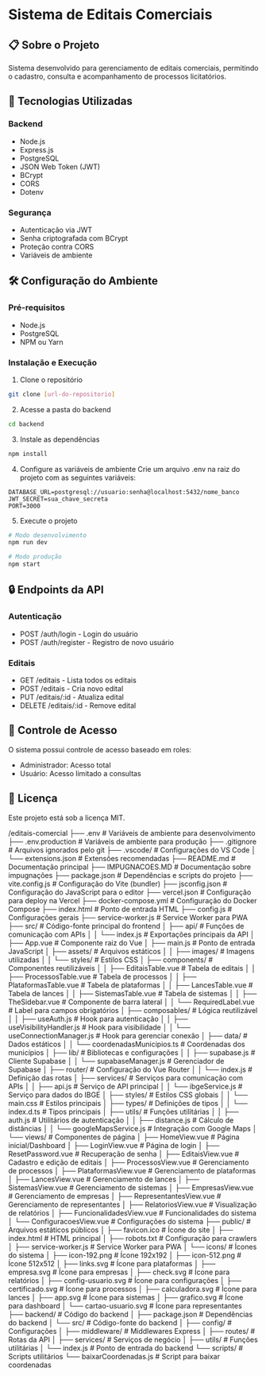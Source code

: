 # Sistema de Editais Comerciais

## 📋 Sobre o Projeto
Sistema desenvolvido para gerenciamento de editais comerciais, permitindo o cadastro, consulta e acompanhamento de processos licitatórios.

## 🚀 Tecnologias Utilizadas

### Backend
- Node.js
- Express.js
- PostgreSQL
- JSON Web Token (JWT)
- BCrypt
- CORS
- Dotenv

### Segurança
- Autenticação via JWT
- Senha criptografada com BCrypt
- Proteção contra CORS
- Variáveis de ambiente

## 🛠️ Configuração do Ambiente

### Pré-requisitos
- Node.js
- PostgreSQL
- NPM ou Yarn

### Instalação e Execução
1. Clone o repositório
```bash
git clone [url-do-repositorio]
```

2. Acesse a pasta do backend
```bash
cd backend
```

3. Instale as dependências
```bash
npm install
```

4. Configure as variáveis de ambiente
Crie um arquivo .env na raiz do projeto com as seguintes variáveis:
```
DATABASE_URL=postgresql://usuario:senha@localhost:5432/nome_banco
JWT_SECRET=sua_chave_secreta
PORT=3000
```

5. Execute o projeto
```bash
# Modo desenvolvimento
npm run dev

# Modo produção
npm start
```

## 🔒 Endpoints da API

### Autenticação
- POST /auth/login - Login do usuário
- POST /auth/register - Registro de novo usuário

### Editais
- GET /editais - Lista todos os editais
- POST /editais - Cria novo edital
- PUT /editais/:id - Atualiza edital
- DELETE /editais/:id - Remove edital

## 👥 Controle de Acesso
O sistema possui controle de acesso baseado em roles:
- Administrador: Acesso total
- Usuário: Acesso limitado a consultas

## 📝 Licença
Este projeto está sob a licença MIT.





/editais-comercial
├── .env                          # Variáveis de ambiente para desenvolvimento
├── .env.production               # Variáveis de ambiente para produção
├── .gitignore                    # Arquivos ignorados pelo git
├── .vscode/                      # Configurações do VS Code
│   └── extensions.json           # Extensões recomendadas
├── README.md                     # Documentação principal
├── IMPUGNACOES.MD                # Documentação sobre impugnações
├── package.json                  # Dependências e scripts do projeto
├── vite.config.js                # Configuração do Vite (bundler)
├── jsconfig.json                 # Configuração do JavaScript para o editor
├── vercel.json                   # Configuração para deploy na Vercel
├── docker-compose.yml            # Configuração do Docker Compose
├── index.html                    # Ponto de entrada HTML
├── config.js                     # Configurações gerais
├── service-worker.js             # Service Worker para PWA
├── src/                          # Código-fonte principal do frontend
│   ├── api/                      # Funções de comunicação com APIs
│   │   └── index.js              # Exportações principais da API
│   ├── App.vue                   # Componente raiz do Vue
│   ├── main.js                   # Ponto de entrada JavaScript
│   ├── assets/                   # Arquivos estáticos
│   │   ├── images/               # Imagens utilizadas
│   │   └── styles/               # Estilos CSS
│   ├── components/               # Componentes reutilizáveis
│   │   ├── EditaisTable.vue      # Tabela de editais
│   │   ├── ProcessosTable.vue    # Tabela de processos
│   │   ├── PlataformasTable.vue  # Tabela de plataformas
│   │   ├── LancesTable.vue       # Tabela de lances
│   │   ├── SistemasTable.vue     # Tabela de sistemas
│   │   ├── TheSidebar.vue        # Componente de barra lateral
│   │   └── RequiredLabel.vue     # Label para campos obrigatórios
│   ├── composables/              # Lógica reutilizável
│   │   ├── useAuth.js            # Hook para autenticação
│   │   ├── useVisibilityHandler.js # Hook para visibilidade
│   │   └── useConnectionManager.js # Hook para gerenciar conexão
│   ├── data/                     # Dados estáticos
│   │   └── coordenadasMunicipios.ts # Coordenadas dos municípios
│   ├── lib/                      # Bibliotecas e configurações
│   │   ├── supabase.js           # Cliente Supabase
│   │   └── supabaseManager.js    # Gerenciador de Supabase
│   ├── router/                   # Configuração do Vue Router
│   │   └── index.js              # Definição das rotas
│   ├── services/                 # Serviços para comunicação com APIs
│   │   ├── api.js                # Serviço de API principal
│   │   └── ibgeService.js        # Serviço para dados do IBGE
│   ├── styles/                   # Estilos CSS globais
│   │   └── main.css              # Estilos principais
│   ├── types/                    # Definições de tipos
│   │   └── index.d.ts            # Tipos principais
│   ├── utils/                    # Funções utilitárias
│   │   ├── auth.js               # Utilitários de autenticação
│   │   ├── distance.js           # Cálculo de distâncias
│   │   └── googleMapsService.js  # Integração com Google Maps
│   └── views/                    # Componentes de página
│       ├── HomeView.vue          # Página inicial/Dashboard
│       ├── LoginView.vue         # Página de login
│       ├── ResetPassword.vue     # Recuperação de senha
│       ├── EditaisView.vue       # Cadastro e edição de editais
│       ├── ProcessosView.vue     # Gerenciamento de processos
│       ├── PlataformasView.vue   # Gerenciamento de plataformas
│       ├── LancesView.vue        # Gerenciamento de lances
│       ├── SistemasView.vue      # Gerenciamento de sistemas
│       ├── EmpresasView.vue      # Gerenciamento de empresas
│       ├── RepresentantesView.vue # Gerenciamento de representantes
│       ├── RelatoriosView.vue    # Visualização de relatórios
│       ├── FuncionalidadesView.vue # Funcionalidades do sistema
│       └── ConfiguracoesView.vue # Configurações do sistema
├── public/                       # Arquivos estáticos públicos
│   ├── favicon.ico               # Ícone do site
│   ├── index.html                # HTML principal
│   ├── robots.txt                # Configuração para crawlers
│   ├── service-worker.js         # Service Worker para PWA
│   └── icons/                    # Ícones do sistema
│       ├── icon-192.png          # Ícone 192x192
│       ├── icon-512.png          # Ícone 512x512
│       ├── links.svg             # Ícone para plataformas
│       ├── empresa.svg           # Ícone para empresas
│       ├── check.svg             # Ícone para relatórios
│       ├── config-usuario.svg    # Ícone para configurações
│       ├── certificado.svg       # Ícone para processos
│       ├── calculadora.svg       # Ícone para lances
│       ├── app.svg               # Ícone para sistemas
│       ├── grafico.svg           # Ícone para dashboard
│       └── cartao-usuario.svg    # Ícone para representantes
├── backend/                      # Código do backend
│   ├── package.json              # Dependências do backend
│   └── src/                      # Código-fonte do backend
│       ├── config/               # Configurações
│       ├── middleware/           # Middlewares Express
│       ├── routes/               # Rotas da API
│       ├── services/             # Serviços de negócio
│       ├── utils/                # Funções utilitárias
│       └── index.js              # Ponto de entrada do backend
└── scripts/                      # Scripts utilitários
    └── baixarCoordenadas.js      # Script para baixar coordenadas

    
    
